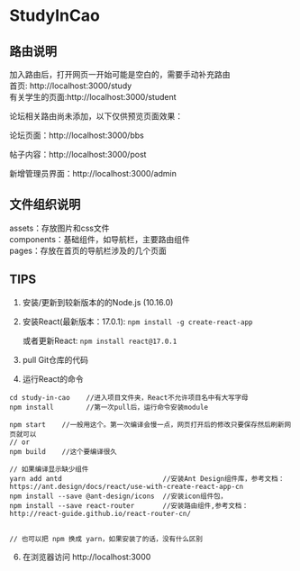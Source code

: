 # StudyInCao
## 路由说明
加入路由后，打开网页一开始可能是空白的，需要手动补充路由  
首页: http://localhost:3000/study   
有关学生的页面:http://localhost:3000/student

论坛相关路由尚未添加，以下仅供预览页面效果：

论坛页面：http://localhost:3000/bbs

帖子内容：http://localhost:3000/post

新增管理员界面：http://localhost:3000/admin

## 文件组织说明
assets：存放图片和css文件  
components：基础组件，如导航栏，主要路由组件  
pages：存放在首页的导航栏涉及的几个页面

## TIPS
1. 安装/更新到较新版本的的Node.js (10.16.0)
2. 安装React(最新版本：17.0.1): `npm install -g create-react-app`

    或者更新React: `npm install react@17.0.1`
4. pull Git仓库的代码
5. 运行React的命令 
```
cd study-in-cao    //进入项目文件夹，React不允许项目名中有大写字母
npm install        //第一次pull后，运行命令安装module

npm start    //一般用这个。第一次编译会慢一点，网页打开后的修改只要保存然后刷新网页就可以
// or
npm build    //这个要编译很久

// 如果编译显示缺少组件
yarn add antd                         //安装Ant Design组件库，参考文档：https://ant.design/docs/react/use-with-create-react-app-cn
npm install --save @ant-design/icons  //安装icon组件包，
npm install --save react-router       //安装路由组件,参考文档：http://react-guide.github.io/react-router-cn/


// 也可以把 npm 换成 yarn，如果安装了的话，没有什么区别
```
6. 在浏览器访问 http://localhost:3000
